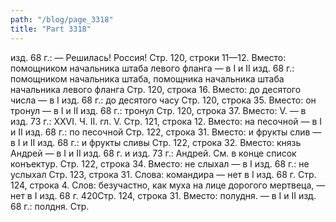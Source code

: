 ```yaml
---
path: "/blog/page_3318"
title: "Part 3318"
---
```


изд. 68 г.: — Решилась! Россия!
Стр. 120, строки 11—12.
Вместо: помощником начальника штаба левого фланга — в I и II изд. 68 г.: помощником начальника штаба, помощника начальника штаба начальника левого фланга
Стр. 120, строка 16.
Вместо: до десятого числа — в I изд. 68 г.: до десятого часу
Стр. 120, строка 35.
Вместо: он тронул — в I и II изд. 68 г.: тронул
Стр. 120, строка 37.
Вместо: V. — в изд. 73 г.: XXVI.
Ч. II. гл. V.
Стр. 121, строка 12.
Вместо: на песочной — в I и II изд. 68 г.: по песочной
Стр. 122, строка 31.
Вместо: и фрукты слив — в I и II изд. 68 г.: и фрукты сливы
Стр. 122, строка 32.
Вместо: князь Андрей — в I и II изд. 68 г. и изд. 73 г.: Андрей. См. в конце список конъектур.
Стр. 122, строка 34.
Вместо: не слыхал — в I изд. 68 г.: не услыхал
Стр. 123, строка 31.
Слова: командира — нет в I изд. 68 г.
Стр. 124, строка 4.
Слов: безучастно, как муха на лице дорогого мертвеца, — нет в I изд. 68 г.
420Стр. 124, строка 31.
Вместо: полудня. — в I и II изд. 68 г.: полдня.
Стр.
